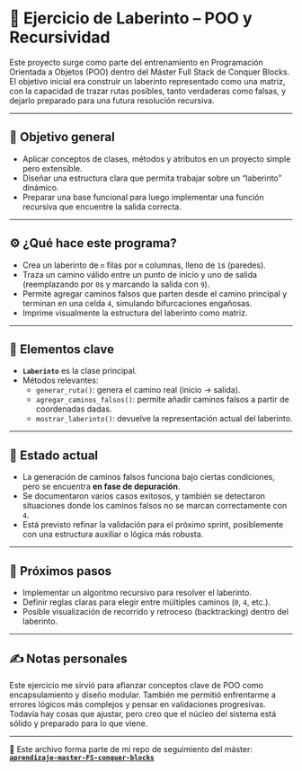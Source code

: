 # 🧩 Ejercicio de Laberinto – POO y Recursividad

Este proyecto surge como parte del entrenamiento en Programación Orientada a Objetos (POO) dentro del Máster Full Stack de Conquer Blocks. El objetivo inicial era construir un laberinto representado como una matriz, con la capacidad de trazar rutas posibles, tanto verdaderas como falsas, y dejarlo preparado para una futura resolución recursiva.

---

## 🎯 Objetivo general

- Aplicar conceptos de clases, métodos y atributos en un proyecto simple pero extensible.
- Diseñar una estructura clara que permita trabajar sobre un “laberinto” dinámico.
- Preparar una base funcional para luego implementar una función recursiva que encuentre la salida correcta.

---

## ⚙️ ¿Qué hace este programa?

- Crea un laberinto de `n` filas por `m` columnas, lleno de `1`s (paredes).
- Traza un camino válido entre un punto de inicio y uno de salida (reemplazando por `0`s y marcando la salida con `9`).
- Permite agregar caminos falsos que parten desde el camino principal y terminan en una celda `4`, simulando bifurcaciones engañosas.
- Imprime visualmente la estructura del laberinto como matriz.

---

## 📌 Elementos clave

- **`Laberinto`** es la clase principal.
- Métodos relevantes:
  - `generar_ruta()`: genera el camino real (inicio → salida).
  - `agregar_caminos_falsos()`: permite añadir caminos falsos a partir de coordenadas dadas.
  - `mostrar_laberinto()`: devuelve la representación actual del laberinto.

---

## 🧠 Estado actual

- La generación de caminos falsos funciona bajo ciertas condiciones, pero se encuentra **en fase de depuración**.
- Se documentaron varios casos exitosos, y también se detectaron situaciones donde los caminos falsos no se marcan correctamente con `4`.
- Está previsto refinar la validación para el próximo sprint, posiblemente con una estructura auxiliar o lógica más robusta.

---

## 🚀 Próximos pasos

- Implementar un algoritmo recursivo para resolver el laberinto.
- Definir reglas claras para elegir entre múltiples caminos (`0`, `4`, etc.).
- Posible visualización de recorrido y retroceso (backtracking) dentro del laberinto.

---

## ✍️ Notas personales

Este ejercicio me sirvió para afianzar conceptos clave de POO como encapsulamiento y diseño modular. También me permitió enfrentarme a errores lógicos más complejos y pensar en validaciones progresivas. Todavía hay cosas que ajustar, pero creo que el núcleo del sistema está sólido y preparado para lo que viene.

---

📁 Este archivo forma parte de mi repo de seguimiento del máster:  
**[`aprendizaje-master-FS-conquer-blocks`](https://github.com/Hernosepo/aprendizaje-master-FS-conquer-blocks)**
